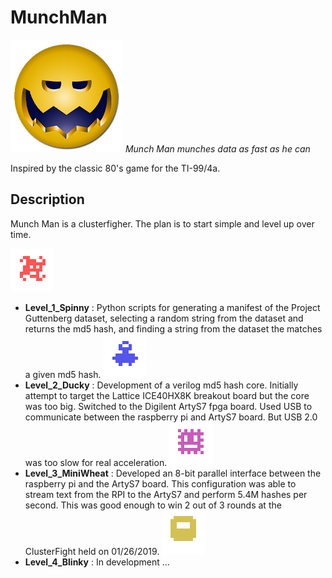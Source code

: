 # MunchMan
![munchman icon](images/munchman_icon.png)
_Munch Man munches data as fast as he can_

Inspired by the classic 80's game for the TI-99/4a.

## Description

Munch Man is a clusterfigher.  The plan is to start simple
and level up over time.  

![level1_spinny](images/level1_spinny.png)
* __Level_1_Spinny__ : Python scripts for generating a
  manifest of the Project Guttenberg dataset, selecting a
  random string from the dataset and returns the md5 hash,
  and finding a string from the dataset the matches a given md5
  hash.
![level2_ducky](images/level2_ducky.png)
* __Level_2_Ducky__ : Development of a verilog md5 hash
  core.  Initially attempt to target the Lattice ICE40HX8K
  breakout board but the core was too big. Switched to the Digilent
  ArtyS7 fpga board. Used USB to communicate between the
  raspberry pi and ArtyS7 board.  But USB 2.0 was too slow
  for real acceleration.
![level3_MiniWheat](images/level3_MiniWheat.png)
* __Level_3_MiniWheat__ : Developed an 8-bit parallel
  interface between the raspberry pi and the ArtyS7 board.
  This configuration was able to stream text from the RPI to
  the ArtyS7 and perform 5.4M hashes per second.  This was
  good enough to win 2 out of 3 rounds at the ClusterFight
  held on 01/26/2019.
![level4_Blinky](images/level4_Blinky.png)
* __Level_4_Blinky__ : In development ...

